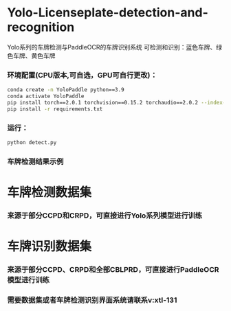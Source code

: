 # Yolo-Licenseplate-detection-and-recognition
Yolo系列的车牌检测与PaddleOCR的车牌识别系统
可检测和识别：蓝色车牌、绿色车牌、黄色车牌
### 环境配置(CPU版本,可自选，GPU可自行更改)：
```bash
conda create -n YoloPaddle python==3.9
conda activate YoloPaddle 
pip install torch==2.0.1 torchvision==0.15.2 torchaudio==2.0.2 --index-url https://download.pytorch.org/whl/cpu
pip install -r requirements.txt
```

### 运行：
```bash
python detect.py
```
### 车牌检测结果示例

# 车牌检测数据集
### 来源于部分CCPD和CRPD，可直接进行Yolo系列模型进行训练
# 车牌识别数据集
### 来源于部分CCPD、CRPD和全部CBLPRD，可直接进行PaddleOCR模型进行训练
### 需要数据集或者车牌检测识别界面系统请联系v:xtl-131
